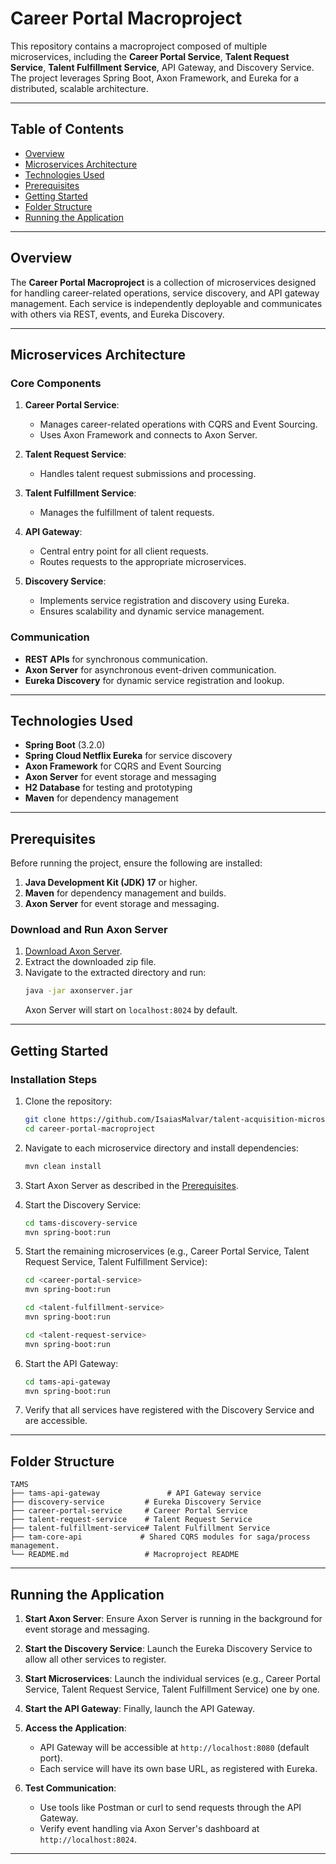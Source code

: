 # Career Portal Macroproject

This repository contains a macroproject composed of multiple microservices, including the **Career Portal Service**, **Talent Request Service**, **Talent Fulfillment Service**, API Gateway, and Discovery Service. The project leverages Spring Boot, Axon Framework, and Eureka for a distributed, scalable architecture.

---

## Table of Contents

- [Overview](#overview)
- [Microservices Architecture](#microservices-architecture)
- [Technologies Used](#technologies-used)
- [Prerequisites](#prerequisites)
- [Getting Started](#getting-started)
- [Folder Structure](#folder-structure)
- [Running the Application](#running-the-application)

---

## Overview

The **Career Portal Macroproject** is a collection of microservices designed for handling career-related operations, service discovery, and API gateway management. Each service is independently deployable and communicates with others via REST, events, and Eureka Discovery.

---

## Microservices Architecture

### Core Components

1. **Career Portal Service**:
   - Manages career-related operations with CQRS and Event Sourcing.
   - Uses Axon Framework and connects to Axon Server.

2. **Talent Request Service**:
   - Handles talent request submissions and processing.

3. **Talent Fulfillment Service**:
   - Manages the fulfillment of talent requests.

4. **API Gateway**:
   - Central entry point for all client requests.
   - Routes requests to the appropriate microservices.

5. **Discovery Service**:
   - Implements service registration and discovery using Eureka.
   - Ensures scalability and dynamic service management.

### Communication

- **REST APIs** for synchronous communication.
- **Axon Server** for asynchronous event-driven communication.
- **Eureka Discovery** for dynamic service registration and lookup.

---

## Technologies Used

- **Spring Boot** (3.2.0)
- **Spring Cloud Netflix Eureka** for service discovery
- **Axon Framework** for CQRS and Event Sourcing
- **Axon Server** for event storage and messaging
- **H2 Database** for testing and prototyping
- **Maven** for dependency management

---

## Prerequisites

Before running the project, ensure the following are installed:

1. **Java Development Kit (JDK) 17** or higher.
2. **Maven** for dependency management and builds.
3. **Axon Server** for event storage and messaging.

### Download and Run Axon Server

1. [Download Axon Server](https://download.axoniq.io/axonserver/AxonServer.zip).
2. Extract the downloaded zip file.
3. Navigate to the extracted directory and run:
   ```bash
   java -jar axonserver.jar
   ```
   Axon Server will start on `localhost:8024` by default.

---

## Getting Started

### Installation Steps

1. Clone the repository:
   ```bash
   git clone https://github.com/IsaiasMalvar/talent-acquisition-microservices.git
   cd career-portal-macroproject
   ```

2. Navigate to each microservice directory and install dependencies:
   ```bash
   mvn clean install
   ```

3. Start Axon Server as described in the [Prerequisites](#prerequisites).

4. Start the Discovery Service:
   ```bash
   cd tams-discovery-service
   mvn spring-boot:run
   ```

5. Start the remaining microservices (e.g., Career Portal Service, Talent Request Service, Talent Fulfillment Service):
   
   ```bash
   cd <career-portal-service>
   mvn spring-boot:run
   ```
   ```bash
   cd <talent-fulfillment-service>
   mvn spring-boot:run
   ```
   ```bash
   cd <talent-request-service>
   mvn spring-boot:run
   ```

7. Start the API Gateway:
   ```bash
   cd tams-api-gateway
   mvn spring-boot:run
   ```

8. Verify that all services have registered with the Discovery Service and are accessible.

---

## Folder Structure

```
TAMS
├── tams-api-gateway               # API Gateway service
├── discovery-service         # Eureka Discovery Service
├── career-portal-service     # Career Portal Service
├── talent-request-service    # Talent Request Service
├── talent-fulfillment-service# Talent Fulfillment Service
├── tam-core-api             # Shared CQRS modules for saga/process management.
└── README.md                 # Macroproject README
```

---

## Running the Application

1. **Start Axon Server**: Ensure Axon Server is running in the background for event storage and messaging.

2. **Start the Discovery Service**: Launch the Eureka Discovery Service to allow all other services to register.

3. **Start Microservices**: Launch the individual services (e.g., Career Portal Service, Talent Request Service, Talent Fulfillment Service) one by one.

4. **Start the API Gateway**: Finally, launch the API Gateway.

5. **Access the Application**:
   - API Gateway will be accessible at `http://localhost:8080` (default port).
   - Each service will have its own base URL, as registered with Eureka.

6. **Test Communication**:
   - Use tools like Postman or curl to send requests through the API Gateway.
   - Verify event handling via Axon Server's dashboard at `http://localhost:8024`.

---

